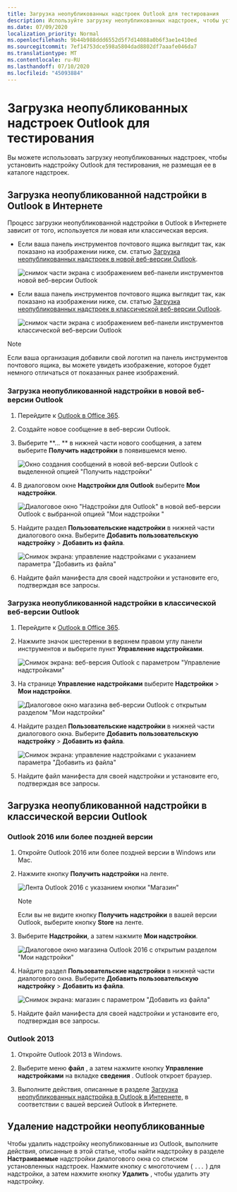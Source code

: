 ```yaml
---
title: Загрузка неопубликованных надстроек Outlook для тестирования
description: Используйте загрузку неопубликованных надстроек, чтобы установить надстройку Outlook для тестирования, не размещая ее в каталоге надстроек.
ms.date: 07/09/2020
localization_priority: Normal
ms.openlocfilehash: 9b44b988ddd6552d5f7d14088a0b6f3ae1e410ed
ms.sourcegitcommit: 7ef14753dce598a5804dad8802df7aaafe046da7
ms.translationtype: MT
ms.contentlocale: ru-RU
ms.lasthandoff: 07/10/2020
ms.locfileid: "45093884"
---
```

# <a name="sideload-outlook-add-ins-for-testing"></a>Загрузка неопубликованных надстроек Outlook для тестирования

Вы можете использовать загрузку неопубликованных надстроек, чтобы установить надстройку Outlook для тестирования, не размещая ее в каталоге надстроек.

## <a name="sideload-an-add-in-in-outlook-on-the-web"></a>Загрузка неопубликованной надстройки в Outlook в Интернете

Процесс загрузки неопубликованной надстройки в Outlook в Интернете зависит от того, используется ли новая или классическая версия.

- Если ваша панель инструментов почтового ящика выглядит так, как показано на изображении ниже, см. статью [Загрузка неопубликованных надстроек в новой веб-версии Outlook](#sideload-an-add-in-in-the-new-outlook-on-the-web).

    ![снимок части экрана с изображением веб-панели инструментов новой веб-версии Outlook](../images/outlook-on-the-web-new-toolbar.png)

- Если ваша панель инструментов почтового ящика выглядит так, как показано на изображении ниже, см. статью [Загрузка неопубликованных надстроек в классической веб-версии Outlook](#sideload-an-add-in-in-classic-outlook-on-the-web).

    ![снимок части экрана с изображением веб-панели инструментов классической веб-версии Outlook](../images/outlook-on-the-web-classic-toolbar.png)

> [!NOTE]
> Если ваша организация добавили свой логотип на панель инструментов почтового ящика, вы можете увидеть изображение, которое будет немного отличаться от показанных ранее изображений.

### <a name="sideload-an-add-in-in-the-new-outlook-on-the-web"></a>Загрузка неопубликованной надстройки в новой веб-версии Outlook

1. Перейдите к [Outlook в Office 365](https://outlook.office.com).

1. Создайте новое сообщение в веб-версии Outlook.

1. Выберите **... ** в нижней части нового сообщения, а затем выберите **Получить надстройки** в появившемся меню.

    ![Окно создания сообщений в новой веб-версии Outlook с выделенной опцией "Получить надстройки"](../images/outlook-on-the-web-new-get-add-ins.png)

1. В диалоговом окне **Надстройки для Outlook** выберите **Мои надстройки**.

    ![Диалоговое окно "Надстройки для Outlook" в новой веб-версии Outlook с выбранной опцией "Мои надстройки "](../images/outlook-on-the-web-new-my-add-ins.png)

1. Найдите раздел **Пользовательские надстройки** в нижней части диалогового окна. Выберите **Добавить пользовательскую надстройку** > **Добавить из файла**.

    ![Снимок экрана: управление надстройками с указанием параметра "Добавить из файла"](../images/outlook-sideload-desktop-add-from-file.png)

1. Найдите файл манифеста для своей надстройки и установите его, подтверждая все запросы.

### <a name="sideload-an-add-in-in-classic-outlook-on-the-web"></a>Загрузка неопубликованной надстройки в классической веб-версии Outlook

1. Перейдите к [Outlook в Office 365](https://outlook.office.com).

1. Нажмите значок шестеренки в верхнем правом углу панели инструментов и выберите пункт **Управление надстройками**.

    ![Снимок экрана: веб-версия Outlook с параметром "Управление надстройками"](../images/outlook-sideload-web-manage-integrations.png)

1. На странице **Управление надстройками** выберите **Надстройки** > **Мои надстройки**.

    ![Диалоговое окно магазина веб-версии Outlook с открытым разделом "Мои надстройки"](../images/outlook-sideload-store-select-add-ins.png)

1. Найдите раздел **Пользовательские надстройки** в нижней части диалогового окна. Выберите **Добавить пользовательскую надстройку** > **Добавить из файла**.

    ![Снимок экрана: управление надстройками с указанием параметра "Добавить из файла"](../images/outlook-sideload-desktop-add-from-file.png)

1. Найдите файл манифеста для своей надстройки и установите его, подтверждая все запросы.

## <a name="sideload-an-add-in-in-outlook-on-the-desktop"></a>Загрузка неопубликованной надстройки в классической версии Outlook

### <a name="outlook-2016-or-later"></a>Outlook 2016 или более поздней версии

1. Откройте Outlook 2016 или более поздней версии в Windows или Mac.

1. Нажмите кнопку **Получить надстройки** на ленте.

    ![Лента Outlook 2016 с указанием кнопки "Магазин"](../images/outlook-sideload-desktop-store.png)

    > [!NOTE]
    > Если вы не видите кнопку **Получить надстройки** в вашей версии Outlook, выберите кнопку **Store** на ленте.

1. Выберите **Надстройки**, а затем нажмите **Мои надстройки**.

    ![Диалоговое окно магазина Outlook 2016 с открытым разделом "Мои надстройки"](../images/outlook-sideload-store-select-add-ins.png)

1. Найдите раздел **Пользовательские надстройки** в нижней части диалогового окна. Выберите **Добавить пользовательскую надстройку** > **Добавить из файла**.

    ![Снимок экрана: магазин с параметром "Добавить из файла"](../images/outlook-sideload-desktop-add-from-file.png)

1. Найдите файл манифеста для своей надстройки и установите его, подтверждая все запросы.

### <a name="outlook-2013"></a>Outlook 2013

1. Откройте Outlook 2013 в Windows.

1. Выберите меню **файл** , а затем нажмите кнопку **Управление надстройками** на вкладке **сведения** . Outlook откроет браузер.

1. Выполните действия, описанные в разделе [Загрузка неопубликованных надстройка в Outlook в Интернете,](#sideload-an-add-in-in-outlook-on-the-web) в соответствии с вашей версией Outlook в Интернете.

## <a name="remove-a-sideloaded-add-in"></a>Удаление надстройки неопубликованные

Чтобы удалить надстройку неопубликованные из Outlook, выполните действия, описанные в этой статье, чтобы найти надстройку в разделе **Настраиваемые** надстройки диалогового окна со списком установленных надстроек. Нажмите кнопку с многоточием ( `...` ) для надстройки, а затем нажмите кнопку **Удалить** , чтобы удалить эту надстройку.